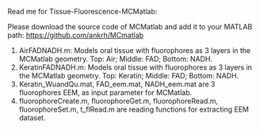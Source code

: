 Read me for Tissue-Fluorescence-MCMatlab:

Please download the source code of MCMatlab and add it to your MATLAB path: https://github.com/ankrh/MCmatlab

1. AirFADNADH.m: Models oral tissue with fluorophores as 3 layers in the MCMatlab geometry. Top: Air; Middle: FAD; Bottom: NADH.
2. KeratinFADNADH.m: Models oral tissue with fluorophores as 3 layers in the MCMatlab geometry. Top: Keratin; Middle: FAD; Bottom: NADH.
3. Keratin_WuandQu.mat, FAD_eem.mat, NADH_eem.mat are 3 fluorophores EEM, as input parameter for MCMatlab.
4. fluorophoreCreate.m, fluorophoreGet.m, fluorophoreRead.m, fluorophoreSet.m, t_flRead.m are reading functions for extracting EEM dataset.
